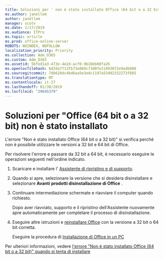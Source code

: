 ```yaml
---
title: Soluzioni per ' non è stato installato Office (64 bit o a 32 bit)
ms.author: janellem
author: janellem
manager: scotv
ms.date: 1/17/2019
ms.audience: ITPro
ms.topic: article
ms.prod: office-online-server
ROBOTS: NOINDEX, NOFOLLOW
localization_priority: Priority
ms.collection: Adm_O365
ms.custom: Adm_O365
ms.assetid: 5bfed1a3-473e-4e2d-acf0-9b1bbb08fa26
ms.openlocfilehash: 6d2da7713fb73e069c73d0fe21993072e9adb988
ms.sourcegitcommit: 7db628dc4bd6aa5e3edc1197a53402332273f885
ms.translationtype: MT
ms.contentlocale: it-IT
ms.lasthandoff: 01/30/2019
ms.locfileid: "29645379"
---
```

# <a name="solutions-for-office-64-bit-or-32-bit-couldnt-be-installed"></a>Soluzioni per "Office (64 bit o a 32 bit) non è stato installato



L'errore "Non è stato installato Office (64 bit o a 32 bit)" si verifica perché non è possibile utilizzare le versioni a 32 bit e 64 bit di Office.
  
Per risolvere l'errore e passare da 32 bit a 64 bit, è necessario eseguire le operazioni seguenti nell'ordine indicato.
  
1. Scaricare e installare l' [Assistente di ripristino e di supporto](https://aka.ms/SARA-OfficeUninstall-Alchemy).
    
1. Quando si apre, selezionare la versione che si desidera disinstallare e selezionare **Avanti** **prodotti disinstallazione di Office** . 
    
2. Continuare intermediazione schermate e riavviare il computer quando richiesto.
    
    Dopo aver riavviato, supporto e il ripristino dell'Assistente nuovamente apre automaticamente per completare il processo di disinstallazione.
    
3. Eseguire altre istruzioni e [reinstallare Office](https://portal.office.com/OLS/MySoftware.aspx) con la versione a 32 bit o 64 bit corretta. 
    
    Eseguire la procedura di [Installazione di Office in un PC](https://support.office.com/article/4414eaaf-0478-48be-9c42-23adc4716658?wt.mc_id=Alchemy_ClientDIA)
    
Per ulteriori informazioni, vedere [l'errore "Non è stato installato Office (64 bit o a 32 bit)" quando si tenta di installare](https://support.office.com/article/2e2dc9e5-3eb0-420c-862a-ab085b38597f?wt.mc_id=Alchemy_ClientDIA)
  

